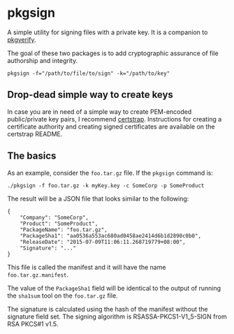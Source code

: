 # pkgsign
A simple utility for signing files with a private key. It is a companion to 
[pkgverify](http://github.com/justinjsmith/pkgverify). 

The goal of these two packages is to add cryptographic assurance of file 
authorship and integrity.

````
pkgsign -f="/path/to/file/to/sign" -k="/path/to/key"
````

## Drop-dead simple way to create keys
In case you are in need of a simple way to create PEM-encoded public/private key
pairs, I recommend [certstrap](http://github.com/square/certstrap). Instructions
for creating a certificate authority and creating signed certificates are 
available on the certstrap README.

## The basics
As an example, consider the `foo.tar.gz` file. If the `pkgsign` command is:

```
./pkgsign -f foo.tar.gz -k myKey.key -c SomeCorp -p SomeProduct
```

The result will be a JSON file that looks similar to the following:
```
{
	"Company": "SomeCorp",
	"Product": "SomeProduct",
    "PackageName": "foo.tar.gz",
    "PackageSha1": "aa0536a553ac680ad0458ae2414d6b1d2890c0b0",
    "ReleaseDate": "2015-07-09T11:06:11.268719779+08:00",
    "Signature": "..."
}
```
This file is called the manifest and it will have the name 
`foo.tar.gz.manifest`.

The value of the `PackageSha1` field will be identical to the output of running
the `sha1sum` tool on the `foo.tar.gz` file.


The signature is calculated using the hash of the manifest without the 
signature field set. The signing algorithm is RSASSA-PKCS1-V1_5-SIGN from RSA 
PKCS#1 v1.5.
